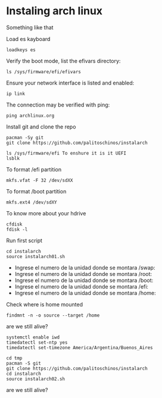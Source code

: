 # Instaling arch linux
Something like that

Load es kayboard
```
loadkeys es
```

Verify the boot mode, list the efivars directory:
```
ls /sys/firmware/efi/efivars
```

Ensure your network interface is listed and enabled:
```
ip link
```

The connection may be verified with ping:
```
ping archlinux.org
```

Install git and clone the repo
```
pacman -Sy git
git clone https://github.com/palitoschinos/instalarch

ls /sys/firmware/efi To enshure it is it UEFI
lsblk
```

To format /efi partition
```
mkfs.vfat -F 32 /dev/sdXX
```

To format /boot partition
```
mkfs.ext4 /dev/sdXY
```

 To know more about your hdrive
```
cfdisk
fdisk -l
```

Run first script
```
cd instalarch
source instalarch01.sh
```

- Ingrese el numero de la unidad donde se montara /swap:
- Ingrese el numero de la unidad donde se montara /root:
- Ingrese el numero de la unidad donde se montara /boot:
- Ingrese el numero de la unidad donde se montara /efi:
- Ingrese el numero de la unidad donde se montara /home:

Check where is home mounted
```
findmnt -n -o source --target /home
```

are we still alive?

```
systemctl enable iwd
timedatectl set-ntp yes
timedatectl set-timezone America/Argentina/Buenos_Aires

cd tmp
pacman -S git
git clone https://github.com/palitoschinos/instalarch
cd instalarch
source instalarch02.sh
```

are we still alive?
